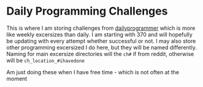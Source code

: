 # Daily Programming Challenges
This is where I am storing challenges from [dailyprogrammer](https://www.reddit.com/r/dailyprogrammer/) which is more like weekly excersizes than daily. I am starting with 370 and will hopefully be updating with every attempt whether successful or not. I may also store other programming excersized I do here, but they will be named differently. Naming for main excersize directories will the `ch#` if from reddit, otherwise will be `ch_location_#ihavedone`

Am just doing these when I have free time - which is not often at the moment
